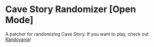 # Cave Story Randomizer [Open Mode]

A patcher for randomizing Cave Story. If you want to play, check out [Randovania](https://github.com/randovania/randovania)!
